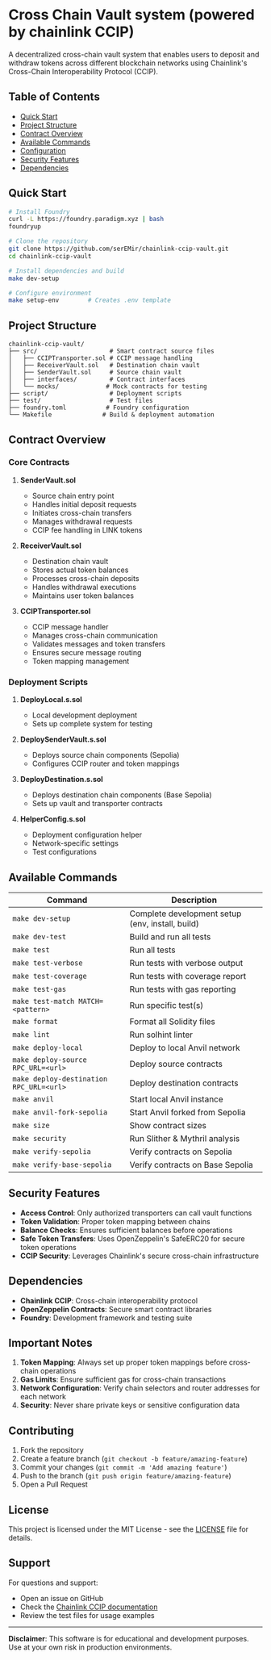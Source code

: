 # Cross Chain Vault system (powered by chainlink CCIP)

A decentralized cross-chain vault system that enables users to deposit and withdraw tokens across different blockchain networks using Chainlink's Cross-Chain Interoperability Protocol (CCIP).

## Table of Contents
- [Quick Start](#quick-start)
- [Project Structure](#project-structure)
- [Contract Overview](#contract-overview)
- [Available Commands](#available-commands)
- [Configuration](#configuration)
- [Security Features](#security-features)
- [Dependencies](#dependencies)

## Quick Start

```bash
# Install Foundry
curl -L https://foundry.paradigm.xyz | bash
foundryup

# Clone the repository
git clone https://github.com/serEMir/chainlink-ccip-vault.git
cd chainlink-ccip-vault

# Install dependencies and build
make dev-setup

# Configure environment
make setup-env        # Creates .env template
```

## Project Structure
```
chainlink-ccip-vault/
├── src/                    # Smart contract source files
│   ├── CCIPTransporter.sol # CCIP message handling
│   ├── ReceiverVault.sol   # Destination chain vault
│   ├── SenderVault.sol     # Source chain vault
│   ├── interfaces/         # Contract interfaces
│   └── mocks/             # Mock contracts for testing
├── script/                 # Deployment scripts
├── test/                   # Test files
├── foundry.toml           # Foundry configuration
└── Makefile              # Build & deployment automation
```

## Contract Overview

### Core Contracts

1. **SenderVault.sol**
   - Source chain entry point
   - Handles initial deposit requests
   - Initiates cross-chain transfers
   - Manages withdrawal requests
   - CCIP fee handling in LINK tokens

2. **ReceiverVault.sol**
   - Destination chain vault
   - Stores actual token balances
   - Processes cross-chain deposits
   - Handles withdrawal executions
   - Maintains user token balances

3. **CCIPTransporter.sol**
   - CCIP message handler
   - Manages cross-chain communication
   - Validates messages and token transfers
   - Ensures secure message routing
   - Token mapping management

### Deployment Scripts

1. **DeployLocal.s.sol**
   - Local development deployment
   - Sets up complete system for testing

2. **DeploySenderVault.s.sol**
   - Deploys source chain components (Sepolia)
   - Configures CCIP router and token mappings

3. **DeployDestination.s.sol**
   - Deploys destination chain components (Base Sepolia)
   - Sets up vault and transporter contracts

4. **HelperConfig.s.sol**
   - Deployment configuration helper
   - Network-specific settings
   - Test configurations

## Available Commands

| Command | Description |
|---------|------------|
| `make dev-setup` | Complete development setup (env, install, build) |
| `make dev-test` | Build and run all tests |
| `make test` | Run all tests |
| `make test-verbose` | Run tests with verbose output |
| `make test-coverage` | Run tests with coverage report |
| `make test-gas` | Run tests with gas reporting |
| `make test-match MATCH=<pattern>` | Run specific test(s) |
| `make format` | Format all Solidity files |
| `make lint` | Run solhint linter |
| `make deploy-local` | Deploy to local Anvil network |
| `make deploy-source RPC_URL=<url>` | Deploy source contracts |
| `make deploy-destination RPC_URL=<url>` | Deploy destination contracts |
| `make anvil` | Start local Anvil instance |
| `make anvil-fork-sepolia` | Start Anvil forked from Sepolia |
| `make size` | Show contract sizes |
| `make security` | Run Slither & Mythril analysis |
| `make verify-sepolia` | Verify contracts on Sepolia |
| `make verify-base-sepolia` | Verify contracts on Base Sepolia |


## Security Features

- **Access Control**: Only authorized transporters can call vault functions
- **Token Validation**: Proper token mapping between chains
- **Balance Checks**: Ensures sufficient balances before operations
- **Safe Token Transfers**: Uses OpenZeppelin's SafeERC20 for secure token operations
- **CCIP Security**: Leverages Chainlink's secure cross-chain infrastructure

## Dependencies

- **Chainlink CCIP**: Cross-chain interoperability protocol
- **OpenZeppelin Contracts**: Secure smart contract libraries
- **Foundry**: Development framework and testing suite

## Important Notes

1. **Token Mapping**: Always set up proper token mappings before cross-chain operations
2. **Gas Limits**: Ensure sufficient gas for cross-chain transactions
3. **Network Configuration**: Verify chain selectors and router addresses for each network
4. **Security**: Never share private keys or sensitive configuration data

## Contributing

1. Fork the repository
2. Create a feature branch (`git checkout -b feature/amazing-feature`)
3. Commit your changes (`git commit -m 'Add amazing feature'`)
4. Push to the branch (`git push origin feature/amazing-feature`)
5. Open a Pull Request

## License

This project is licensed under the MIT License - see the [LICENSE](LICENSE) file for details.

## Support

For questions and support:

- Open an issue on GitHub
- Check the [Chainlink CCIP documentation](https://docs.chain.link/ccip)
- Review the test files for usage examples

---

**Disclaimer**: This software is for educational and development purposes. Use at your own risk in production environments.
